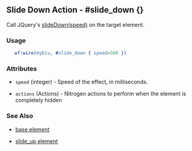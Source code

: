 

## Slide Down Action - #slide_down {}

  Call JQuery's [slideDown(speed)](http://docs.jquery.com/Effects/slideDown) on the target element.

### Usage

```erlang
   wf:wire(myDiv, #slide_down { speed=500 })

```

### Attributes

   * `speed` (integer) - Speed of the effect, in milliseconds.

   * `actions` (Actions) - Nitrogen actions to perform when the element is completely hidden

### See Also

 *  [base element](./base.html)

 *  [slide_up element](./slide_up.html)

 
